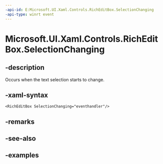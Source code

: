 ```yaml
---
-api-id: E:Microsoft.UI.Xaml.Controls.RichEditBox.SelectionChanging
-api-type: winrt event
---
```


<!-- Event syntax.
public event TypedEventHandler SelectionChanging<RichEditBox, RichEditBoxSelectionChangingEventArgs>
-->

# Microsoft.UI.Xaml.Controls.RichEditBox.SelectionChanging

## -description

Occurs when the text selection starts to change.

## -xaml-syntax

```xaml
<RichEditBox SelectionChanging="eventhandler"/>
```

## -remarks

## -see-also

## -examples

